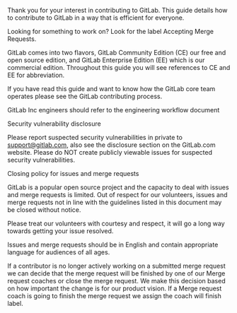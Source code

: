 Thank you for your interest in contributing to GitLab. This guide details how
to contribute to GitLab in a way that is efficient for everyone.

Looking for something to work on? Look for the label Accepting Merge Requests.

GitLab comes into two flavors, GitLab Community Edition (CE) our free and open
source edition, and GitLab Enterprise Edition (EE) which is our commercial
edition. Throughout this guide you will see references to CE and EE for
abbreviation.

If you have read this guide and want to know how the GitLab core team
operates please see the GitLab contributing process.

GitLab Inc engineers should refer to the engineering workflow document

Security vulnerability disclosure

Please report suspected security vulnerabilities in private to
support@gitlab.com, also see the
disclosure section on the GitLab.com website.
Please do NOT create publicly viewable issues for suspected security
vulnerabilities.

Closing policy for issues and merge requests

GitLab is a popular open source project and the capacity to deal with issues
and merge requests is limited. Out of respect for our volunteers, issues and
merge requests not in line with the guidelines listed in this document may be
closed without notice.

Please treat our volunteers with courtesy and respect, it will go a long way
towards getting your issue resolved.

Issues and merge requests should be in English and contain appropriate language
for audiences of all ages.

If a contributor is no longer actively working on a submitted merge request
we can decide that the merge request will be finished by one of our
Merge request coaches or close the merge request. We make this decision
based on how important the change is for our product vision. If a Merge request
coach is going to finish the merge request we assign the
coach will finish label.
